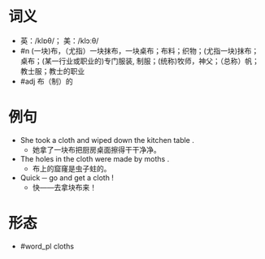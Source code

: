 # 词义
- 英：/klɒθ/； 美：/klɔːθ/
- #n (一块)布，（尤指）一块抹布，一块桌布；布料；织物；(尤指一块)抹布；桌布；(某一行业或职业的)专门服装, 制服；(统称)牧师，神父；（总称）帆；教士服；教士的职业
- #adj 布（制）的
# 例句
- She took a cloth and wiped down the kitchen table .
	- 她拿了一块布把厨房桌面擦得干干净净。
- The holes in the cloth were made by moths .
	- 布上的窟窿是虫子蛀的。
- Quick ─ go and get a cloth !
	- 快——去拿块布来！
# 形态
- #word_pl cloths
